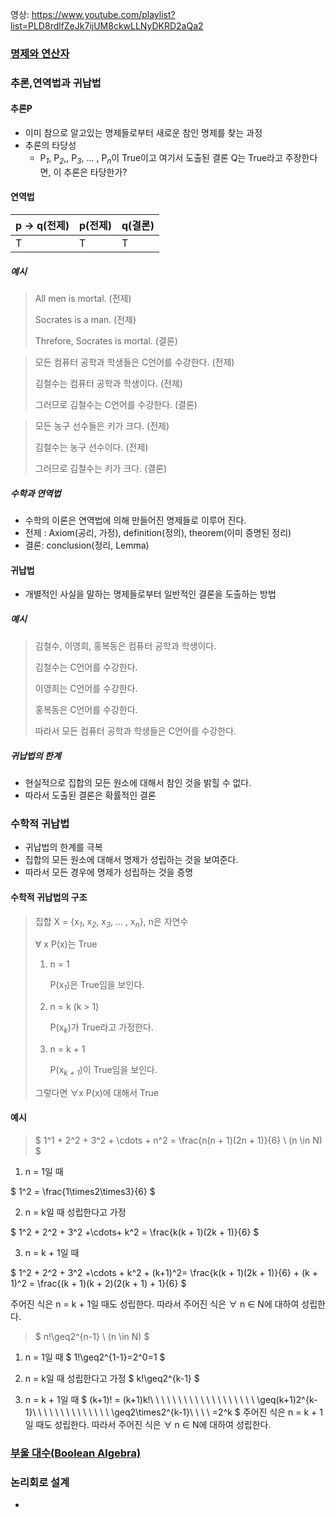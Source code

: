 영상: https://www.youtube.com/playlist?list=PLD8rdlfZeJk7ijUM8ckwLLNyDKRD2aQa2

### [명제와 연산자](이산-수학/이산수학-기초/명제와-연산자.md)



### 추론,연역법과 귀납법

#### 추론P

- 이미 참으로 알고있는 명제들로부터 새로운 참인 명제를 찾는 과정
- 추론의 타당성
  - P<sub>*1*</sub>, P<sub>*2*</sub>,, P<sub>*3*</sub>, ... , P<sub>*n*</sub>이 True이고 여기서 도출된 결론 Q는 True라고 주장한다면, 이 추론은 타당한가?



#### 연역법

| p → q(전제) | p(전제) | q(결론) |
| ----------- | ------- | ------- |
| T           | T       | T       |

##### 예시

> All men is mortal. (전제)
>
> Socrates is a man. (전제)
>
> Threfore, Socrates is mortal. (결론)

> 모든 컴퓨터 공학과 학생들은 C언어를 수강한다. (전제)
>
> 김철수는 컴퓨터 공학과 학생이다. (전제)
>
> 그러므로 김철수는 C언어를 수강한다. (결론)

> 모든 농구 선수들은 키가 크다. (전제)
>
> 김철수는 농구 선수이다. (전제)
>
> 그러므로 김철수는 키가 크다. (결론)



##### 수학과 연역법

- 수학의 이론은 연역법에 의해 만들어진 명제들로 이루어 진다.
- 전제 : Axiom(공리, 가정), definition(정의), theorem(이미 증명된 정리)
- 결론: conclusion(정리, Lemma)



#### 귀납법

- 개별적인 사실을 말하는 명제들로부터 일반적인 결론을 도출하는 방법



##### 예시

> 김철수, 이영희, 홍복동은 컴퓨터 공학과 학생이다.
>
> 김철수는 C언어를 수강한다.
>
> 이영희는 C언어를 수강한다.
>
> 홍복동은 C언어를 수강한다.
>
> 따라서 모든 컴퓨터 공학과 학생들은 C언어를 수강한다.



##### 귀납법의 한계

- 현실적으로 집합의 모든 원소에 대해서 참인 것을 밝힐 수 없다.
- 따라서 도출된 결론은 확률적인 결론



### 수학적 귀납법
- 귀납법의 한계를 극복
- 집합의 모든 원소에 대해서 명제가 성립하는 것을 보여준다.
- 따라서 모든 경우에 명제가 성립하는 것을 증명



#### 수학적 귀납법의 구조

> 집합 X = {x<sub>*1*</sub>, x<sub>*2*</sub>, x<sub>*3*</sub>, ... , x<sub>*n*</sub>},  n은 자연수
>
> ∀ x P(x)는 True
>
> 1. n = 1
>
>    P(x<sub>*1*</sub>)은 True임을 보인다.
>
> 2. n = k (k > 1)
>
>    P(x<sub>*k*</sub>)가 True라고 가정한다.
>
> 3. n = k + 1
>
>    P(x<sub>*k + 1*</sub>)이 True임을 보인다.
>
> 그렇다면 ∀x P(x)에 대해서 True



#### 예시

>$
>1^1 + 2^2 + 3^2 + \cdots + n^2 = \frac{n(n + 1)(2n + 1)}{6} \ (n \in N)
>$
>

1. n = 1일 때

$
  1^2 = \frac{1\times2\times3}{6}
$

2. n = k일 때 성립한다고 가정

$
1^2 + 2^2 + 3^2 +\cdots+ k^2 = \frac{k(k + 1)(2k + 1)}{6}
$

3. n = k + 1일 때

$
1^2 + 2^2 + 3^2 +\cdots + k^2 + (k+1)^2= \frac{k(k + 1)(2k + 1)}{6} + (k + 1)^2
 = \frac{(k + 1)(k + 2)(2(k + 1) + 1}{6}
$

 주어진 식은 n = k + 1일 때도 성립한다.
 따라서 주어진 식은 ∀ n ∈ N에 대하여 성립한다.



> $
> n!\geq2^{n-1} \ (n \in N)
> $
>

1. n = 1일 때
   $
   1!\geq2^{1-1}=2^0=1
   $

2. n = k일 때 성립한다고 가정
   $
   k!\geq2^{k-1}
   $

3. n = k + 1일 때
   $
   (k+1)! = (k+1)k!\\
   \ \ \ \ \ \ \ \ \ \ \ \ \ \ \ \ \ \ \geq(k+1)2^{k-1}\\
   \ \ \ \ \ \ \ \ \ \ \ \ \ \geq2\times2^{k-1}\\
   \ \ \ =2^k
   $
   주어진 식은 n = k + 1일 때도 성립한다.
   따라서 주어진 식은 ∀ n ∈ N에 대하여 성립한다.



### [부울 대수(Boolean Algebra)](/이산-수학/명제,추론,귀납,부울대수/부울-대수.md)



### 논리회로 설계

- 